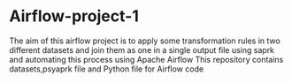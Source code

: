 # Airflow-project-1
The aim of this airflow project is to apply some transformation rules in two different datasets and 
join them as one in a single output file using saprk and automating this process using Apache Airflow
This repository contains datasets,psyaprk file and Python file for Airflow code
